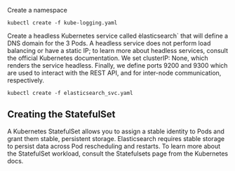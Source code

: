 Create a namespace
```
kubectl create -f kube-logging.yaml
```

Create a headless Kubernetes service called èlasticsearch` that will define a DNS domain for the 3 Pods. A headless service does not perform load balancing or have a static IP; to learn more about headless services, consult the official Kubernetes documentation.
We set clusterIP: None, which renders the service headless. Finally, we define ports 9200 and 9300 which are used to interact with the REST API, and for inter-node communication, respectively.
```
kubectl create -f elasticsearch_svc.yaml
```
## Creating the StatefulSet

A Kubernetes StatefulSet allows you to assign a stable identity to Pods and grant them stable, persistent storage. Elasticsearch requires stable storage to persist data across Pod rescheduling and restarts. To learn more about the StatefulSet workload, consult the Statefulsets page from the Kubernetes docs.

